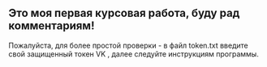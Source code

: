 ## Это моя первая курсовая работа, буду рад комментариям!
Пожалуйста, для более простой проверки - в файл token.txt введите свой защищенный токен VK , далее следуйте инструкциям программы.